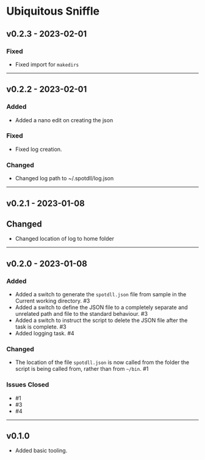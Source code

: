 # Ubiquitous Sniffle

## v0.2.3 - 2023-02-01

### Fixed

- Fixed import for `makedirs`

---

## v0.2.2 - 2023-02-01

### Added

- Added a nano edit on creating the json

### Fixed

- Fixed log creation.

### Changed

- Changed log path to ~/.spotdll/log.json

---

## v0.2.1 - 2023-01-08

## Changed

- Changed location of log to home folder

---

## v0.2.0 - 2023-01-08

### Added

- Added a switch to generate the `spotdll.json` file from sample in the Current working directory. #3
- Added a switch to define the JSON file to a completely separate and unrelated path and file to the standard behaviour. #3
- Added a switch to instruct the script to delete the JSON file after the task is complete. #3
- Added logging task. #4

### Changed

- The location of the file `spotdll.json` is now called from the folder the script is being called from, rather than from `~/bin`. #1

### Issues Closed

- #1
- #3
- #4

---

## v0.1.0

- Added basic tooling.
